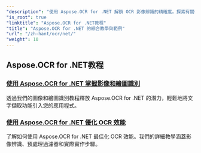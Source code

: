 ```yaml
---
"description": "使用 Aspose.OCR for .NET 解鎖 OCR 影像辨識的精確度。探索有關傾斜角度計算、文字辨識、OCR 配置和最佳化的教學課程。"
"is_root": true
"linktitle": "Aspose.OCR for .NET教程"
"title": "Aspose.OCR for .NET 的綜合教學與範例"
"url": "/zh-hant/ocr/net/"
"weight": 10
---
```


## Aspose.OCR for .NET教程
### [使用 Aspose.OCR for .NET 掌握影像和繪圖識別](./master-image-and-drawing-recognition/)
透過我們的圖像和繪圖識別教程釋放 Aspose.OCR for .NET 的潛力，輕鬆地將文字擷取功能引入您的應用程式。
### [使用 Aspose.OCR for .NET 優化 OCR 效能](./optimization-ocr/)
了解如何使用 Aspose.OCR for .NET 最佳化 OCR 效能。我們的詳細教學涵蓋影像辨識、預處理過濾器和實際實作步驟。